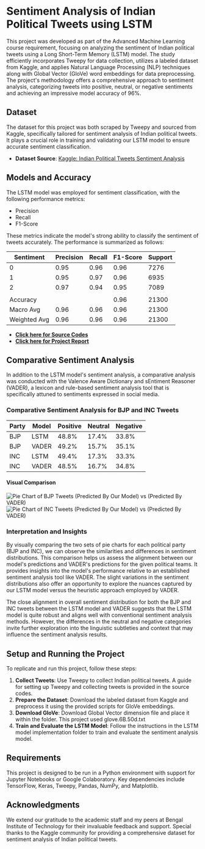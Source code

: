 # Sentiment Analysis of Indian Political Tweets using LSTM

This project was developed as part of the Advanced Machine Learning course requirement, focusing on analyzing the sentiment of Indian political tweets using a Long Short-Term Memory (LSTM) model. The study efficiently incorporates Tweepy for data collection, utilizes a labeled dataset from Kaggle, and applies Natural Language Processing (NLP) techniques along with Global Vector (GloVe) word embeddings for data preprocessing. The project's methodology offers a comprehensive approach to sentiment analysis, categorizing tweets into positive, neutral, or negative sentiments and achieving an impressive model accuracy of 96%.

## Dataset

The dataset for this project was both scraped by Tweepy and sourced from Kaggle, specifically tailored for sentiment analysis of Indian political tweets. It plays a crucial role in training and validating our LSTM model to ensure accurate sentiment classification.

- **Dataset Source**: [Kaggle: Indian Political Tweets Sentiment Analysis](https://www.kaggle.com/datasets/saurabhshahane/twitter-sentiment-dataset)

## Models and Accuracy

The LSTM model was employed for sentiment classification, with the following performance metrics:

- Precision
- Recall
- F1-Score

These metrics indicate the model's strong ability to classify the sentiment of tweets accurately. The performance is summarized as follows:

| Sentiment | Precision | Recall | F1-Score | Support |
|-----------|-----------|--------|----------|---------|
| 0         | 0.95      | 0.96   | 0.96     | 7276    |
| 1         | 0.95      | 0.97   | 0.96     | 6935    |
| 2         | 0.97      | 0.94   | 0.95     | 7089    |
|           |           |        |          |         |
| Accuracy  |           |        | 0.96     | 21300   |
| Macro Avg | 0.96      | 0.96   | 0.96     | 21300   |
| Weighted Avg | 0.96   | 0.96   | 0.96     | 21300   |

- [**Click here for Source Codes**](https://github.com/pauljony70/Sentiment-Analysis-of-Indian-Political-Tweets-2023/tree/ec49ca15b794566ff53c79ab2bfa2437bc95431b/Source%20codes)
- [**Click here for Project Report**](https://github.com/pauljony70/Sentiment-Analysis-of-Indian-Political-Tweets-2023/blob/ec49ca15b794566ff53c79ab2bfa2437bc95431b/Project_Report_7thSEM.pdf)

## Comparative Sentiment Analysis

In addition to the LSTM model's sentiment analysis, a comparative analysis was conducted with the Valence Aware Dictionary and sEntiment Reasoner (VADER), a lexicon and rule-based sentiment analysis tool that is specifically attuned to sentiments expressed in social media.

### Comparative Sentiment Analysis for BJP and INC Tweets

| Party | Model | Positive | Neutral | Negative |
|-------|-------|----------|---------|----------|
| BJP   | LSTM  | 48.8%    | 17.4%   | 33.8%    |
| BJP   | VADER | 49.2%    | 15.7%   | 35.1%    |
| INC   | LSTM  | 49.4%    | 17.3%   | 33.3%    |
| INC   | VADER | 48.5%    | 16.7%   | 34.8%    |

#### Visual Comparison
![Pie Chart of BJP Tweets (Predicted By Our Model) vs (Predicted By VADER)](https://github.com/pauljony70/Sentiment-Analysis-of-Indian-Political-Tweets-2023/assets/58978137/98cca5de-0b66-4664-8dff-3fda0a91e75b)
![Pie Chart of INC Tweets (Predicted By Our Model) vs (Predicted By VADER)](https://github.com/pauljony70/Sentiment-Analysis-of-Indian-Political-Tweets-2023/assets/58978137/434575e5-23a7-4d38-9230-70017ac70e9e)

### Interpretation and Insights

By visually comparing the two sets of pie charts for each political party (BJP and INC), we can observe the similarities and differences in sentiment distributions. This comparison helps us assess the alignment between our model's predictions and VADER's predictions for the given political teams. It provides insights into the model's performance relative to an established sentiment analysis tool like VADER. The slight variations in the sentiment distributions also offer an opportunity to explore the nuances captured by our LSTM model versus the heuristic approach employed by VADER.

The close alignment in overall sentiment distribution for both the BJP and INC tweets between the LSTM model and VADER suggests that the LSTM model is quite robust and aligns well with conventional sentiment analysis methods. However, the differences in the neutral and negative categories invite further exploration into the linguistic subtleties and context that may influence the sentiment analysis results.


## Setup and Running the Project

To replicate and run this project, follow these steps:

1. **Collect Tweets**: Use Tweepy to collect Indian political tweets. A guide for setting up Tweepy and collecting tweets is provided in the source codes.
2. **Prepare the Dataset**: Download the labeled dataset from Kaggle and preprocess it using the provided scripts for GloVe embeddings.
3. **Download GloVe**: Download Global Vector dimension file and place it within the folder. This project used glove.6B.50d.txt
4. **Train and Evaluate the LSTM Model**: Follow the instructions in the LSTM model implementation folder to train and evaluate the sentiment analysis model.

## Requirements

This project is designed to be run in a Python environment with support for Jupyter Notebooks or Google Colaboratory. Key dependencies include TensorFlow, Keras, Tweepy, Pandas, NumPy, and Matplotlib.

## Acknowledgments

We extend our gratitude to the academic staff and my peers at Bengal Institute of Technology for their invaluable feedback and support. Special thanks to the Kaggle community for providing a comprehensive dataset for sentiment analysis of Indian political tweets.

